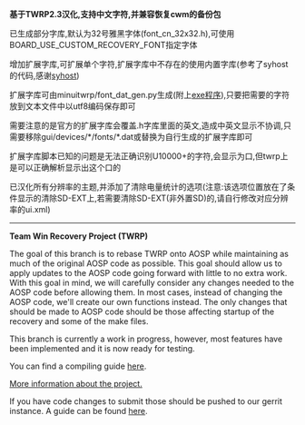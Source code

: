 **基于TWRP2.3汉化,支持中文字符,并兼容恢复cwm的备份包**

已生成部分字库,默认为32号雅黑字体(font\_cn\_32x32.h),可使用BOARD\_USE\_CUSTOM\_RECOVERY\_FONT指定字体

增加扩展字库,可扩展单个字符,扩展字库中不存在的使用内置字库(参考了syhost的代码,感谢[syhost](https://github.com/syhost))

扩展字库可由minuitwrp/font\_dat\_gen.py生成(附上[exe程序](https://github.com/downloads/suky/TWRP_cn/font_dat_gen.exe)),只要把需要的字符放到文本文件中以utf8编码保存即可

需要注意的是官方的扩展字库会覆盖.h字库里面的英文,造成中英文显示不协调,只需要移除gui/devices/\*/fonts/\*.dat或替换为自行生成的扩展字库即可

扩展字库脚本已知的问题是无法正确识别U10000+的字符,会显示为口,但twrp上是可以正确解析显示出这个口的


已汉化所有分辨率的主题,并添加了清除电量统计的选项(注意:该选项位置放在了条件显示的清除SD-EXT上,若需要清除SD-EXT(非外置SD)的,请自行修改对应分辨率的ui.xml)

-------------------------------------
**Team Win Recovery Project (TWRP)**

The goal of this branch is to rebase TWRP onto AOSP while maintaining as much of the original AOSP code as possible. This goal should allow us to apply updates to the AOSP code going forward with little to no extra work.  With this goal in mind, we will carefully consider any changes needed to the AOSP code before allowing them.  In most cases, instead of changing the AOSP code, we'll create our own functions instead.  The only changes that should be made to AOSP code should be those affecting startup of the recovery and some of the make files.

This branch is currently a work in progress, however, most features have been implemented and it is now ready for testing.

You can find a compiling guide [here](http://rootzwiki.com/topic/23903-how-to-compile-twrp-from-source/ "Guide").

[More information about the project.](http://www.teamw.in/project/twrp2 "More Information")

If you have code changes to submit those should be pushed to our gerrit instance.  A guide can be found [here](http://teamw.in/twrp2-gerrit "Gerrit Guide").
